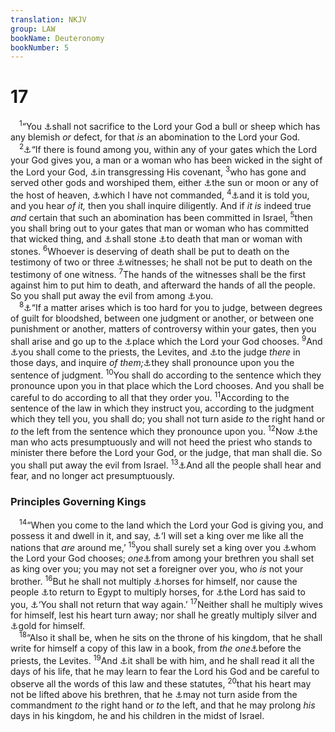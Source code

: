 ```yaml
---
translation: NKJV
group: LAW
bookName: Deuteronomy 
bookNumber: 5
---
```


<div class="title"><h1>17</h1></div>
<span class="verse phu_17_1"> <sup>1</sup>“You <a data-toggle="tooltip" data-placement="bottom" title="Deut. 15:21; Mal. 1:8, 13">⚓</a>shall not sacrifice to the Lord your God a bull or sheep which has any blemish <i>or</i> defect, for that <i>is</i> an abomination to the Lord your God.<br/></span>
<span class="verse phu_17_2"> <sup>2</sup><a data-toggle="tooltip" data-placement="bottom" title="Deut. 13:6">⚓</a>“If there is found among you, within any of your gates which the Lord your God gives you, a man or a woman who has been wicked in the sight of the Lord your God, <a data-toggle="tooltip" data-placement="bottom" title="Josh. 7:11">⚓</a>in transgressing His covenant, </span>
<span class="verse phu_17_3"><sup>3</sup>who has gone and served other gods and worshiped them, either <a data-toggle="tooltip" data-placement="bottom" title="Deut. 4:19">⚓</a>the sun or moon or any of the host of heaven, <a data-toggle="tooltip" data-placement="bottom" title="Jer. 7:22">⚓</a>which I have not commanded, </span>
<span class="verse phu_17_4"><sup>4</sup><a data-toggle="tooltip" data-placement="bottom" title="Deut. 13:12, 14">⚓</a>and it is told you, and you hear <i>of</i> <i>it,</i> then you shall inquire diligently. And if <i>it</i> <i>is</i> indeed true <i>and</i> certain that such an abomination has been committed in Israel, </span>
<span class="verse phu_17_5"><sup>5</sup>then you shall bring out to your gates that man or woman who has committed that wicked thing, and <a data-toggle="tooltip" data-placement="bottom" title="Lev. 24:14–16; Josh. 7:25">⚓</a>shall stone <a data-toggle="tooltip" data-placement="bottom" title="Deut. 13:6–18">⚓</a>to death that man or woman with stones. </span>
<span class="verse phu_17_6"><sup>6</sup>Whoever is deserving of death shall be put to death on the testimony of two or three <a data-toggle="tooltip" data-placement="bottom" title="Num. 35:30; Deut. 19:15; Matt. 18:16; John 8:17; 2 Cor. 13:1; 1 Tim. 5:19; Heb. 10:28">⚓</a>witnesses; he shall not be put to death on the testimony of one witness. </span>
<span class="verse phu_17_7"><sup>7</sup>The hands of the witnesses shall be the first against him to put him to death, and afterward the hands of all the people. So you shall put away the evil from among <a data-toggle="tooltip" data-placement="bottom" title="Deut. 13:5; 19:19; 1 Cor. 5:13">⚓</a>you.<br/></span>
<span class="verse phu_17_8"> <sup>8</sup><a data-toggle="tooltip" data-placement="bottom" title="Deut. 1:17; 2 Chr. 19:10">⚓</a>“If a matter arises which is too hard for you to judge, between degrees of guilt for bloodshed, between one judgment or another, or between one punishment or another, matters of controversy within your gates, then you shall arise and go up to the <a data-toggle="tooltip" data-placement="bottom" title="Deut. 12:5; 16:2">⚓</a>place which the Lord your God chooses. </span>
<span class="verse phu_17_9"><sup>9</sup>And <a data-toggle="tooltip" data-placement="bottom" title="Jer. 18:18">⚓</a>you shall come to the priests, the Levites, and <a data-toggle="tooltip" data-placement="bottom" title="Deut. 19:17–19">⚓</a>to the judge <i>there</i> in those days, and inquire <i>of</i> <i>them;</i><a data-toggle="tooltip" data-placement="bottom" title="Ezek. 44:24">⚓</a>they shall pronounce upon you the sentence of judgment. </span>
<span class="verse phu_17_10"><sup>10</sup>You shall do according to the sentence which they pronounce upon you in that place which the Lord chooses. And you shall be careful to do according to all that they order you. </span>
<span class="verse phu_17_11"><sup>11</sup>According to the sentence of the law in which they instruct you, according to the judgment which they tell you, you shall do; you shall not turn aside <i>to</i> the right hand or <i>to</i> the left from the sentence which they pronounce upon you. </span>
<span class="verse phu_17_12"><sup>12</sup>Now <a data-toggle="tooltip" data-placement="bottom" title="Num. 15:30; Deut. 1:43">⚓</a>the man who acts presumptuously and will not heed the priest who stands to minister there before the Lord your God, or the judge, that man shall die. So you shall put away the evil from Israel. </span>
<span class="verse phu_17_13"><sup>13</sup><a data-toggle="tooltip" data-placement="bottom" title="Deut. 13:11">⚓</a>And all the people shall hear and fear, and no longer act presumptuously.<br/></span>
<div class="title"><h3>Principles Governing Kings</h3></div>
<span class="verse phu_17_14"> <sup>14</sup>“When you come to the land which the Lord your God is giving you, and possess it and dwell in it, and say, <a data-toggle="tooltip" data-placement="bottom" title="1 Sam. 8:5, 19, 20; 10:19">⚓</a>‘I will set a king over me like all the nations that <i>are</i> around me,’ </span>
<span class="verse phu_17_15"><sup>15</sup>you shall surely set a king over you <a data-toggle="tooltip" data-placement="bottom" title="1 Sam. 9:15, 16; 10:24; 16:12, 13; 1 Chr. 22:8–10; Hos. 8:4">⚓</a>whom the Lord your God chooses; <i>one</i><a data-toggle="tooltip" data-placement="bottom" title="Jer. 30:21">⚓</a>from among your brethren you shall set as king over you; you may not set a foreigner over you, who <i>is</i> not your brother. </span>
<span class="verse phu_17_16"><sup>16</sup>But he shall not multiply <a data-toggle="tooltip" data-placement="bottom" title="1 Kin. 4:26; 10:26–29; Ps. 20:7">⚓</a>horses for himself, nor cause the people <a data-toggle="tooltip" data-placement="bottom" title="Is. 31:1; Ezek. 17:15">⚓</a>to return to Egypt to multiply horses, for <a data-toggle="tooltip" data-placement="bottom" title="Ex. 13:17, 18; Hos. 11:5">⚓</a>the Lord has said to you, <a data-toggle="tooltip" data-placement="bottom" title="Deut. 28:68">⚓</a>‘You shall not return that way again.’ </span>
<span class="verse phu_17_17"><sup>17</sup>Neither shall he multiply wives for himself, lest his heart turn away; nor shall he greatly multiply silver and <a data-toggle="tooltip" data-placement="bottom" title="1 Kin. 10:14">⚓</a>gold for himself.<br/></span>
<span class="verse phu_17_18"> <sup>18</sup>“Also it shall be, when he sits on the throne of his kingdom, that he shall write for himself a copy of this law in a book, from <i>the</i> <i>one</i><a data-toggle="tooltip" data-placement="bottom" title="Deut. 31:24–26">⚓</a>before the priests, the Levites. </span>
<span class="verse phu_17_19"><sup>19</sup>And <a data-toggle="tooltip" data-placement="bottom" title="Ps. 119:97, 98">⚓</a>it shall be with him, and he shall read it all the days of his life, that he may learn to fear the Lord his God and be careful to observe all the words of this law and these statutes, </span>
<span class="verse phu_17_20"><sup>20</sup>that his heart may not be lifted above his brethren, that he <a data-toggle="tooltip" data-placement="bottom" title="Deut. 5:32; 1 Kin. 15:5">⚓</a>may not turn aside from the commandment <i>to</i> the right hand or <i>to</i> the left, and that he may prolong <i>his</i> days in his kingdom, he and his children in the midst of Israel.<br/></span>
